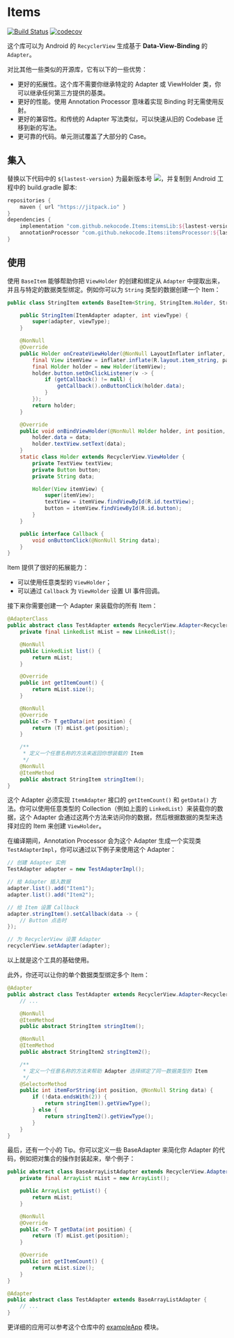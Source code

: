 # Items

[![Build Status](https://travis-ci.com/nekocode/Items.svg?branch=master)](https://travis-ci.com/nekocode/Items) [![codecov](https://codecov.io/gh/nekocode/Items/branch/master/graph/badge.svg)](https://codecov.io/gh/nekocode/Items)

这个库可以为 Android 的 `RecyclerView` 生成基于 **Data-View-Binding** 的 `Adapter`。

对比其他一些类似的开源库，它有以下的一些优势：
* 更好的拓展性。这个库不需要你继承特定的 Adapter 或 ViewHolder 类，你可以继承任何第三方提供的基类。
* 更好的性能。使用 Annotation Processor 意味着实现 Binding 时无需使用反射。
* 更好的兼容性。和传统的 Adapter 写法类似，可以快速从旧的 Codebase 迁移到新的写法。
* 更可靠的代码。单元测试覆盖了大部分的 Case。

## 集入

替换以下代码中的 `${lastest-version}` 为最新版本号 [![](https://jitpack.io/v/nekocode/Items.svg)](https://jitpack.io/#nekocode/Items)，并复制到 Android 工程中的 build.gradle 脚本:

```gradle
repositories {
    maven { url "https://jitpack.io" }
}
dependencies {
    implementation "com.github.nekocode.Items:itemsLib:${lastest-version}"
    annotationProcessor "com.github.nekocode.Items:itemsProcessor:${lastest-version}"
}
```

## 使用

使用 `BaseItem` 能够帮助你把 `ViewHolder` 的创建和绑定从 `Adapter` 中提取出来，并且与特定的数据类型绑定。例如你可以为 `String` 类型的数据创建一个 Item：

```java
public class StringItem extends BaseItem<String, StringItem.Holder, StringItem.Callback> {

    public StringItem(ItemAdapter adapter, int viewType) {
        super(adapter, viewType);
    }

    @NonNull
    @Override
    public Holder onCreateViewHolder(@NonNull LayoutInflater inflater, @NonNull ViewGroup parent) {
        final View itemView = inflater.inflate(R.layout.item_string, parent, false);
        final Holder holder = new Holder(itemView);
        holder.button.setOnClickListener(v -> {
            if (getCallback() != null) {
                getCallback().onButtonClick(holder.data);
            }
        });
        return holder;
    }

    @Override
    public void onBindViewHolder(@NonNull Holder holder, int position, @NonNull String data) {
        holder.data = data;
        holder.textView.setText(data);
    }
    static class Holder extends RecyclerView.ViewHolder {
        private TextView textView;
        private Button button;
        private String data;

        Holder(View itemView) {
            super(itemView);
            textView = itemView.findViewById(R.id.textView);
            button = itemView.findViewById(R.id.button);
        }
    }

    public interface Callback {
        void onButtonClick(@NonNull String data);
    }
}
```

Item 提供了很好的拓展能力：
* 可以使用任意类型的 `ViewHolder`；
* 可以通过 `Callback` 为 `ViewHolder` 设置 UI 事件回调。

接下来你需要创建一个 Adapter 来装载你的所有 Item：

```java
@AdapterClass
public abstract class TestAdapter extends RecyclerView.Adapter<RecyclerView.ViewHolder> implements ItemAdapter {
    private final LinkedList mList = new LinkedList();

    @NonNull
    public LinkedList list() {
        return mList;
    }

    @Override
    public int getItemCount() {
        return mList.size();
    }

    @NonNull
    @Override
    public <T> T getData(int position) {
        return (T) mList.get(position);
    }

    /**
     * 定义一个任意名称的方法来返回你想装载的 Item
     */
    @NonNull
    @ItemMethod
    public abstract StringItem stringItem();
}
```

这个 Adapter 必须实现 `ItemAdapter` 接口的 `getItemCount()` 和 `getData()` 方法。你可以使用任意类型的 Collection（例如上面的 `LinkedList`）来装载你的数据，这个 Adapter 会通过这两个方法来访问你的数据，然后根据数据的类型来选择对应的 Item 来创建 `ViewHolder`。

在编译期间，Annotation Processor 会为这个 Adapter 生成一个实现类 `TestAdapterImpl`，你可以通过以下例子来使用这个 Adapter：

```java
// 创建 Adapter 实例
TestAdapter adapter = new TestAdapterImpl();

// 给 Adapter 插入数据
adapter.list().add("Item1");
adapter.list().add("Item2");

// 给 Item 设置 Callback
adapter.stringItem().setCallback(data -> {
    // Button 点击时
});

// 为 RecyclerView 设置 Adapter
recyclerView.setAdapter(adapter);
```

以上就是这个工具的基础使用。

此外，你还可以让你的单个数据类型绑定多个 Item：

```java
@Adapter
public abstract class TestAdapter extends RecyclerView.Adapter<RecyclerView.ViewHolder> implements ItemAdapter {
    // ...

    @NonNull
    @ItemMethod
    public abstract StringItem stringItem();

    @NonNull
    @ItemMethod
    public abstract StringItem2 stringItem2();

    /**
     * 定义一个任意名称的方法来帮助 Adapter 选择绑定了同一数据类型的 Item
     */
    @SelectorMethod
    public int itemForString(int position, @NonNull String data) {
        if (!data.endsWith(2)) {
            return stringItem().getViewType();
        } else {
            return stringItem2().getViewType();
        }
    }
}
```

最后，还有一个小的 Tip。你可以定义一些 BaseAdapter 来简化你 Adapter 的代码，例如把对集合的操作封装起来，举个例子：

```java
public abstract class BaseArrayListAdapter extends RecyclerView.Adapter<RecyclerView.ViewHolder> implements ItemAdapter {
    private final ArrayList mList = new ArrayList();

    public ArrayList getList() {
        return mList;
    }

    @NonNull
    @Override
    public <T> T getData(int position) {
        return (T) mList.get(position);
    }

    @Override
    public int getItemCount() {
        return mList.size();
    }
}

@Adapter
public abstract class TestAdapter extends BaseArrayListAdapter {
    // ...
}
```

更详细的应用可以参考这个仓库中的 [exampleApp](exampleApp) 模块。
